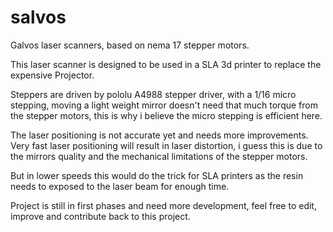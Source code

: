 # salvos
Galvos laser scanners, based on nema 17 stepper motors.

This laser scanner is designed to be used in a SLA 3d printer to replace the expensive Projector.

Steppers are driven by pololu A4988 stepper driver, with a 1/16 micro stepping, moving a light weight mirror doesn't need that much torque from the stepper motors, this is why i believe the micro stepping is efficient here.
 
The laser positioning is not accurate yet and needs more improvements. Very fast laser positioning will result in laser distortion, i guess this is due to the mirrors quality and the mechanical limitations of the stepper motors.

But in lower speeds this would do the trick for SLA printers as the resin needs to exposed to the laser beam for enough time.

Project is still in first phases and need more development, feel free to edit, improve and contribute back to this project.


